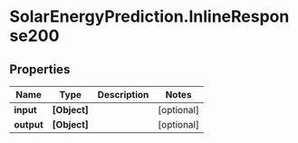 # SolarEnergyPrediction.InlineResponse200

## Properties
Name | Type | Description | Notes
------------ | ------------- | ------------- | -------------
**input** | **[Object]** |  | [optional] 
**output** | **[Object]** |  | [optional] 
